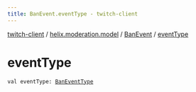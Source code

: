 ```yaml
---
title: BanEvent.eventType - twitch-client
---
```


[twitch-client](../../index.html) / [helix.moderation.model](../index.html) / [BanEvent](index.html) / [eventType](./event-type.html)

# eventType

`val eventType: `[`BanEventType`](../-ban-event-type/index.html)